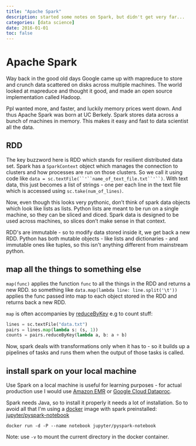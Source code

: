 ```yaml
---
title: "Apache Spark"
description: started some notes on Spark, but didn't get very far...
categories: [data science]
date: 2016-01-01
toc: false
---
```


# Apache Spark

Way back in the good old days Google came up with mapreduce to store and crunch data scattered on disks across multiple machines. The world looked at mapreduce and thought it good, and made an open source implementation called Hadoop.

Ppl wanted more, and faster, and luckily memory prices went down. And thus Apache Spark was born at UC Berkely. Spark stores data across a bunch of machines in memory. This makes it easy and fast to data scientist all the data.

## RDD

The key buzzword here is RDD which stands for resilient distributed data set. Spark has a `SparkContext` object which manages the connection to clusters and how processes are run on those clusters. So we call it using code like `data = sc.textFile(``'``name_of_text_file.txt``'``)`. With text data, this just becomes a list of strings - one per each line in the text file which is accessed using `sc.take(num_of_lines)`.

Now, even though this looks very pythonic, don’t think of spark data objects which look like lists as lists. Python lists are meant to be run on a single machine, so they can be sliced and diced. Spark data is designed to be used across machines, so slices don’t make sense in that context.

RDD's are immutable - so to modify data stored inside it, we get back a new RDD. Python has both mutable objects - like lists and dictionaries - and immutable ones like tuples, so this isn't anything different from mainstream python.

## map all the things to something else

`map(func)` applies the function `func` to all the things in the RDD and returns a new RDD. so something like `data.map(lambda line: line.split('\t'))` applies the func passed into map to each object stored in the RDD and returns back a new RDD.

`map` is often accompanies by [reduceByKey](https://spark.apache.org/docs/latest/rdd-programming-guide.html#ReduceByLink) e.g to count stuff:

```python
lines = sc.textFile("data.txt")
pairs = lines.map(lambda s: (s, 1))
counts = pairs.reduceByKey(lambda a, b: a + b)
```

Now, spark deals with transformations only when it has to - so it builds up a pipelines of tasks and runs them when the output of those tasks is called.

## install spark on your local machine

Use Spark on a local machine is useful for learning purposes - for actual production use I would use [Amazon EMR](https://aws.amazon.com/emr/) or [Google Cloud Dataproc](https://cloud.google.com/dataproc/).

Spark needs Java, so to install it properly it needs a lot of installation. So to avoid all that I'm using a [docker](https://docs.docker.com/get-started/) image with spark preinstalled: [jupyter/pyspark-notebook](http://jupyter-docker-stacks.readthedocs.io/en/latest/using/selecting.html#jupyter-pyspark-notebook)

`docker run -d -P --name notebook jupyter/pyspark-notebook`

Note: use `-v` to mount the current directory in the docker container.